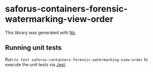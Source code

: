 # saforus-containers-forensic-watermarking-view-order

This library was generated with [Nx](https://nx.dev).

## Running unit tests

Run `nx test saforus-containers-forensic-watermarking-view-order` to execute the unit tests via [Jest](https://jestjs.io).
